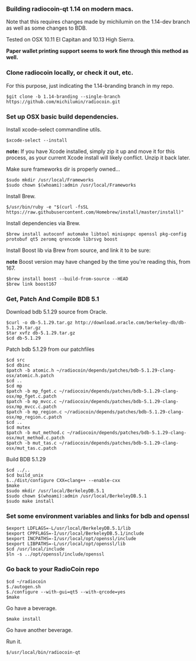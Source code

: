 ### Building radiocoin-qt 1.14 on modern macs. ###

Note that this requires changes made by michilumin on the 1.14-dev branch as well as some changes to BDB.

Tested on OSX 10.11 El Capitan and 10.13 High Sierra.

**Paper wallet printing support seems to work fine through this method as well.**

### Clone radiocoin locally, or check it out, etc. ###

For this purpose, just indicating the 1.14-branding branch in my repo.

	$git clone -b 1.14-branding --single-branch https://github.com/michilumin/radiocoin.git

### Set up OSX basic build dependencies. ##

Install xcode-select commandline utils.

    $xcode-select --install

**note:** If you have Xcode installed, simply zip it up and move it for this process, as your current Xcode install will likely conflict. Unzip it back later.

Make sure frameworks dir is properly owned...

    $sudo mkdir /usr/local/Frameworks
    $sudo chown $(whoami):admin /usr/local/Frameworks

Install Brew.

    $/usr/bin/ruby -e "$(curl -fsSL https://raw.githubusercontent.com/Homebrew/install/master/install)"

Install dependencies via Brew.

    $brew install autoconf automake libtool miniupnpc openssl pkg-config protobuf qt5 zeromq qrencode librsvg boost

Install Boost lib via Brew from source, and link it to be sure:

**note** Boost version may have changed by the time you're reading this, from 167.

    $brew install boost --build-from-source --HEAD
    $brew link boost167

### Get, Patch And Compile BDB 5.1 ###

Download bdb 5.1.29 source from Oracle.

    $curl -o db-5.1.29.tar.gz http://download.oracle.com/berkeley-db/db-5.1.29.tar.gz
    $tar xvfz db-5.1.29.tar.gz
    $cd db-5.1.29

Patch bdb 5.1.29 from our patchfiles

    $cd src
    $cd dbinc
    $patch -b atomic.h ~/radiocoin/depends/patches/bdb-5.1.29-clang-osx/atomic.h.patch
    $cd ..
    $cd mp
    $patch -b mp_fget.c ~/radiocoin/depends/patches/bdb-5.1.29-clang-osx/mp_fget.c.patch
    $patch -b mp_mvcc.c ~/radiocoin/depends/patches/bdb-5.1.29-clang-osx/mp_mvcc.c.patch
    $patch -b mp_region.c ~/radiocoin/depends/patches/bdb-5.1.29-clang-osx/mp_region.c.patch
    $cd ..
    $cd mutex
    $patch -b mut_method.c ~/radiocoin/depends/patches/bdb-5.1.29-clang-osx/mut_method.c.patch
    $patch -b mut_tas.c ~/radiocoin/depends/patches/bdb-5.1.29-clang-osx/mut_tas.c.patch

Build BDB 5.1.29

    $cd ../.. 
    $cd build_unix
    $../dist/configure CXX=clang++ --enable-cxx
    $make
    $sudo mkdir /usr/local/BerkeleyDB.5.1
    $sudo chown $(whoami):admin /usr/local/BerkeleyDB.5.1
    $sudo make install

### Set some environment variables and links for bdb and openssl ###

    $export LDFLAGS=-L/usr/local/BerkeleyDB.5.1/lib
    $export CPPFLAGS=-I/usr/local/BerkeleyDB.5.1/include
    $export INCPATHS=-I/usr/local/opt/openssl/include
    $export LIBPATHS=-L/usr/local/opt/openssl/lib
    $cd /usr/local/include 
    $ln -s ../opt/openssl/include/openssl 

### Go back to your RadioCoin repo ###

    $cd ~/radiocoin
    $./autogen.sh
    $./configure --with-gui=qt5 --with-qrcode=yes
    $make

Go have a beverage.

    $make install

Go have another beverage.

Run it.

	$/usr/local/bin/radiocoin-qt





